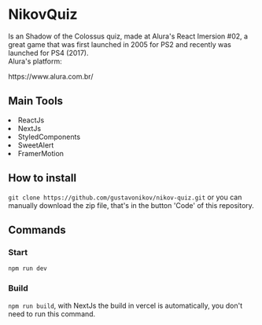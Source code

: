 # NikovQuiz 
Is an Shadow of the Colossus quiz, made at Alura's React Imersion #02, a great game that was first launched in 2005 for PS2
and recently was launched for PS4 (2017).
<br/>
Alura's platform:
<link>https://www.alura.com.br/</link>

## Main Tools
<li>ReactJs</li>
<li>NextJs</li>
<li>StyledComponents</li>
<li>SweetAlert</li>
<li>FramerMotion</li>

## How to install

```git clone https://github.com/gustavonikov/nikov-quiz.git``` or you can manually download the zip file,
that's in the button 'Code' of this repository.

## Commands

### Start 
```npm run dev```

### Build 
```npm run build```, with NextJs the build in vercel is automatically, you don't need to run this command.

